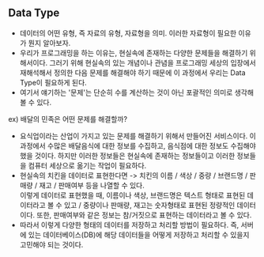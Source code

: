 ## Data Type
- 데이터의 어떤 유형, 즉 자료의 유형, 자료형을 의미. 이러한 자료형이 필요한 이유가 뭔지 알아보자. 
- 우리가 프로그래밍을 하는 이유는, 현실속에 존재하는 다양한 문제들을 해결하기 위해서이다. 그러기 위해 현실속의 있는 개념이나 관념을 프로그래밍 세상의 입장에서 재해석해서 정의한 다음 문제를 해결해야 하기 때문에 이 과정에서 우리는 Data Type이 필요하게 된다.
- 여기서 얘기하는 '문제'는 단순히 수를 계산하는 것이 아닌 포괄적인 의미로 생각해볼 수 있다.

ex) 배달의 민족은 어떤 문제를 해결할까?
- 요식업이라는 산업이 가지고 있는 문제를 해결하기 위해서 만들어진 서비스이다. 이 과정에서 수많은 배달음식에 대한 정보를 수집하고, 음식점에 대한 정보도 수집해야 했을 것이다. 하지만 이러한 정보들은 현실속에 존재하는 정보들이고 이러한 정보들을 컴퓨터 세상으로 옮기는 작업이 필요하다.
- 현실속의 치킨을 데이터로 표현한다면 -> 치킨의 이름 / 색상 / 중량 / 브랜드명 / 판매량 / 재고 / 판매여부 등을 나열할 수 있다.    
  이렇게 데이터로 표현했을 때, 이름이나 색상, 브랜드명은 텍스트 형태로 표현된 데이터라고 볼 수 있고 / 중량이나 판매량, 재고는 숫자형태로 표현된 정량적인 데이터이다. 또한, 판매여부와 같은 정보는 참/거짓으로 표현하는 데이터라고 볼 수 있다.
- 따라서 이렇게 다양한 형태의 데이터를 저장하고 처리할 방법이 필요하다. 즉, 서버에 있는 데이터베이스(DB)에 해당 데이터들을 어떻게 저장하고 처리할 수 있을지 고민해야 되는 것이다.
